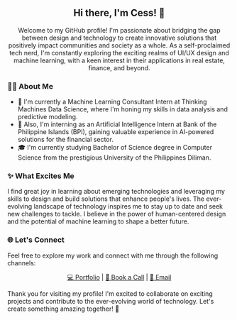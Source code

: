 <h2 align="center">Hi there, I'm Cess! 👋</h2>

<p align="center">
  Welcome to my GitHub profile! I'm passionate about bridging the gap between design and technology to create innovative solutions that positively impact communities and society as a whole. As a self-proclaimed tech nerd, I'm constantly exploring the exciting realms of UI/UX design and machine learning, with a keen interest in their applications in real estate, finance, and beyond.
</p>

<h3>👩‍💻 About Me</h3>

<ul>
  <li>🌱 I'm currently a Machine Learning Consultant Intern at Thinking Machines Data Science, where I'm honing my skills in data analysis and predictive modeling.</li>
  <li>💼 Also, I'm interning as an Artificial Intelligence Intern at Bank of the Philippine Islands (BPI), gaining valuable experience in AI-powered solutions for the financial sector.</li>
  <li>🎓 I'm currently studying Bachelor of Science degree in Computer Science from the prestigious University of the Philippines Diliman.</li>
</ul>

<h3>✨ What Excites Me</h3>

<p>
  I find great joy in learning about emerging technologies and leveraging my skills to design and build solutions that enhance people's lives. The ever-evolving landscape of technology inspires me to stay up to date and seek new challenges to tackle. I believe in the power of human-centered design and the potential of machine learning to shape a better future.
</p>

<h3>🌐 Let's Connect</h3>

<p>
  Feel free to explore my work and connect with me through the following channels:
</p>

<p align="center">
  <a href="https://princessventures.com">💻 Portfolio</a> |
  <a href="https://calendly.com/cessventures/15min">📅 Book a Call</a> |
  <a href="mailto:hello@princessventures.com">💌 Email</a>
</p>

<p>
  Thank you for visiting my profile! I'm excited to collaborate on exciting projects and contribute to the ever-evolving world of technology. Let's create something amazing together! 🚀
</p>
